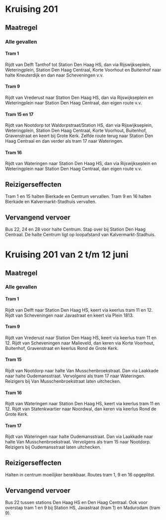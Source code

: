 # Kruising 201 
## Maatregel
### Alle gevallen

#### Tram 1
Rijdt van Delft Tanthof tot Station Den Haag HS, dan via Rijswijkseplein, Weteringplein, Station Den Haag Centraal, Korte Voorhout en Buitenhof naar halte Kneuterdijk en dan naar Scheveningen v.v.

#### Tram 9
Rijdt van Vrederust naar Station Den Haag HS, dan via Rijswijkseplein en Weteringplein naar Station Den Haag Centraal, dan eigen route v.v. 

#### Tram 15 en 17
Rijdt van Nootdorp tot Waldorpstraat/Station HS, dan via Rijswijkseplein, Weteringplein, Station Den Haag Centraal, Korte Voorhout, Buitenhof, Gravenstraat en keert bij Grote Kerk. Zelfde route terug naar Station Den Haag Centraal en dan verder als tram 17 naar Wateringen.

#### Tram 16
Rijdt van Wateringen naar Station Den Haag HS, dan via Rijswijkseplein en Weteringplein naar Station Den Haag Centraal, dan eigen route v.v.

## Reizigerseffecten
Tram 1 en 15 halten Bierkade en Centrum vervallen.
Tram 9 en 16 halten Bierkade en Kalvermarkt-Stadhuis vervallen.

## Vervangend vervoer
Bus 22, 24 en 28 voor halte Centrum. Stap over bij Station Den Haag Centraal. De halte Centrum ligt op loopafstand van Kalvermarkt-Stadhuis.

# Kruising 201 van 2 t/m 12 juni
## Maatregel
### Alle gevallen

#### Tram 1
Rijdt van Delft naar Station Den Haag HS, keert via keerlus tram 11 en 12.
Rijdt van Scheveningen naar Javastraat en keert via Plein 1813.

#### Tram 9
Rijdt van Vrederust naar Station Den Haag HS, keert via keerlus tram 11 en 12.
Rijdt van Scheveningen naar Malieveld, dan keren via Korte Voorhout, Buitenhof, Gravenstraat en keerlus Rond de Grote Kerk.

#### Tram 15
Rijdt van Nootdorp naar halte Van Musschenbroekstraat. Dan via Laakkade naar halte Oudemansstraat. Vervolgens als tram 17 naar Wateringen.
Reizigers bij Van Musschenbroekstraat laten uitchecken.

#### Tram 16
Rijdt van Wateringen naar Station Den Haag HS, keert via keerlus tram 11 en 12.
Rijdt van Statenkwartier naar Noordwal, dan keren via keerlus Rond de Grote Kerk.

#### Tram 17 
Rijdt van Wateringen naar halte Oudemansstraat. Dan via Laakkade naar halte Van Musschenbroekstraat. Vervolgens als tram 15 naar Nootdorp.
Reizigers bij Oudemansstraat laten uitchecken.

## Reizigerseffecten
Halten in centrum moeilijker bereikbaar. Routes tram 1, 9 en 16 opgeplitst. 

## Vervangend vervoer
Bus 22 tussen stations Den Haag HS en Den Haag Centraal.
Ook voor overstap tram 1 en 9 bij Station HS, Javastraat (tram 1) en Madurodam (tram 9).
